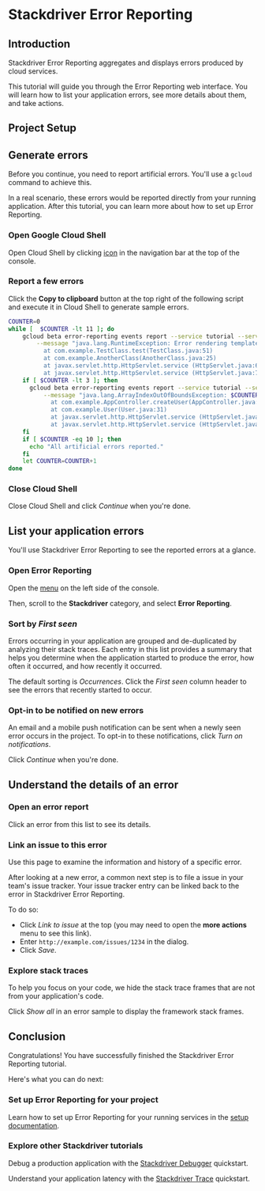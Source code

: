 # Stackdriver Error Reporting

## Introduction

Stackdriver Error Reporting aggregates and displays errors produced by cloud
services.

This tutorial will guide you through the Error Reporting web interface. You will
learn how to list your application errors, see more details about them, and take
actions.

## Project Setup

<walkthrough-project-setup></walkthrough-project-setup>

## Generate errors

Before you continue, you need to report artificial errors. You'll use a `gcloud`
command to achieve this.

In a real scenario, these errors would be reported directly from your running
application. After this tutorial, you can learn more about how to set up Error
Reporting.

### Open Google Cloud Shell

Open Cloud Shell by clicking
<walkthrough-cloud-shell-icon></walkthrough-cloud-shell-icon>
[icon][spotlight-open-devshell] in the navigation bar at the top of the console.

### Report a few errors

Click the **Copy to clipboard** button at the top right of the following script
and execute it in Cloud Shell to generate sample errors.

```bash
COUNTER=0
while [  $COUNTER -lt 11 ]; do
    gcloud beta error-reporting events report --service tutorial --service-version v$((COUNTER/10+1)) \
        --message "java.lang.RuntimeException: Error rendering template $COUNTER
          at com.example.TestClass.test(TestClass.java:51)
          at com.example.AnotherClass(AnotherClass.java:25)
          at javax.servlet.http.HttpServlet.service (HttpServlet.java:617)
          at javax.servlet.http.HttpServlet.service (HttpServlet.java:717)"
    if [ $COUNTER -lt 3 ]; then
      gcloud beta error-reporting events report --service tutorial --service-version v1 \
          --message "java.lang.ArrayIndexOutOfBoundsException: $COUNTER
            at com.example.AppController.createUser(AppController.java:42)
            at com.example.User(User.java:31)
            at javax.servlet.http.HttpServlet.service (HttpServlet.java:617)
            at javax.servlet.http.HttpServlet.service (HttpServlet.java:717)"
    fi
    if [ $COUNTER -eq 10 ]; then
      echo "All artificial errors reported."
    fi
    let COUNTER=COUNTER+1
done
```

### Close Cloud Shell

Close Cloud Shell and click *Continue* when you're done.

## List your application errors

You'll use Stackdriver Error Reporting to see the reported errors at a glance.

### Open Error Reporting

Open the [menu][spotlight-console-menu] on the left side of the console.

Then, scroll to the **Stackdriver** category, and select **Error Reporting**.

<walkthrough-menu-navigation sectionId="CRASH_SECTION"></walkthrough-menu-navigation>

### Sort by *First seen*

Errors occurring in your application are grouped and de-duplicated by analyzing
their stack traces. Each entry in this list provides a summary that helps you
determine when the application started to produce the error, how often it
occurred, and how recently it occurred.

The default sorting is *Occurrences*. Click the *First seen* column header to
see the errors that recently started to occur.

### Opt-in to be notified on new errors

An email and a mobile push notification can be sent when a newly seen error
occurs in the project. To opt-in to these notifications, click *Turn on
notifications*.

Click *Continue* when you're done.

## Understand the details of an error

### Open an error report

Click an error from this list to see its details.

### Link an issue to this error

Use this page to examine the information and history of a specific error.

After looking at a new error, a common next step is to file a issue in your
team's issue tracker. Your issue tracker entry can be linked back to the error
in Stackdriver Error Reporting.

To do so:

*   Click *Link to issue* at the top (you may need to open the **more actions**
    menu to see this link).
*   Enter `http://example.com/issues/1234` in the dialog.
*   Click *Save*.

### Explore stack traces

To help you focus on your code, we hide the stack trace frames that are not from
your application's code.

Click *Show all* in an error sample to display the framework stack frames.

## Conclusion

<walkthrough-conclusion-trophy></walkthrough-conclusion-trophy>

Congratulations! You have successfully finished the Stackdriver Error Reporting
tutorial.

Here's what you can do next:

### Set up Error Reporting for your project

Learn how to set up Error Reporting for your running services in the [setup
documentation][errors-setup].

### Explore other Stackdriver tutorials

Debug a production application with the [Stackdriver Debugger][debug-quickstart]
quickstart.

Understand your application latency with the [Stackdriver
Trace][trace-quickstart] quickstart.

[errors-setup]: https://cloud.google.com/error-reporting/docs/how-to
[debug-quickstart]: https://cloud.google.com/debugger/docs/quickstart
[trace-quickstart]: https://cloud.google.com/trace/docs/quickstart
[spotlight-console-menu]: walkthrough://spotlight-pointer?spotlightId=console-nav-menu
[spotlight-open-devshell]: walkthrough://spotlight-pointer?spotlightId=devshell-activate-button
